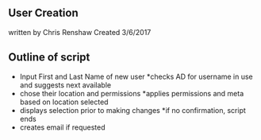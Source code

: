 ## User Creation ##############################################
written by Chris Renshaw
Created 3/6/2017

## Outline of script ##########################################
* Input First and Last Name of new user
    *checks AD for username in use and suggests next available
* chose their location and permissions
    *applies permissions and meta based on location selected
* displays selection prior to making changes
    *if no confirmation, script ends
* creates email if requested
